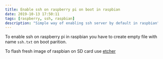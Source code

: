 ```yaml
---
title: Enable ssh on raspberry pi on boot in raspbian
date: 2019-10-13 17:50:11
tags: [raspberry, ssh, raspbian]
description: "Simple way of enabling ssh server by default in raspbian"
---
```


To enable ssh on raspberry pi in raspbian you have to create empty file with name `ssh.txt` on boot parition.

To flash fresh image of raspbian on SD card use [etcher](https://www.balena.io/etcher/)
